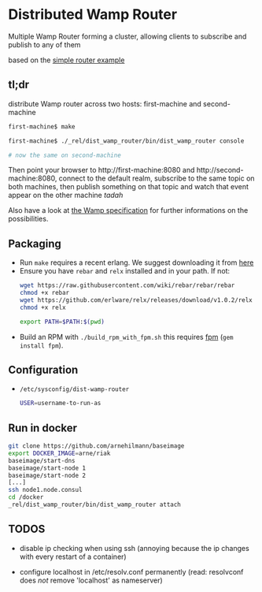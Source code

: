 Distributed Wamp Router
=======================

Multiple Wamp Router forming a cluster, allowing clients to subscribe and
publish to any of them

based on the [simple router example](https://github.com/bwegh/erwa.git)

tl;dr
-----

distribute Wamp router across two hosts: first-machine and second-machine

``` bash
first-machine$ make

first-machine$ ./_rel/dist_wamp_router/bin/dist_wamp_router console

# now the same on second-machine
```

Then point your browser to http://first-machine:8080 and http://second-machine:8080,
connect to the default realm, subscribe to the same topic on both machines, then
publish something on that topic and watch that event appear on the other machine *tadah* 

Also have a look at [the Wamp specification](http://wamp.ws/spec) for further
informations on the possibilities.

Packaging
---------
* Run `make` requires a recent erlang. We suggest downloading it from [here](https://www.erlang-solutions.com/downloads/download-erlang-otp)
* Ensure you have `rebar` and `relx` installed and in your path.
  If not:
  ```bash
  wget https://raw.githubusercontent.com/wiki/rebar/rebar/rebar
  chmod +x rebar
  wget https://github.com/erlware/relx/releases/download/v1.0.2/relx
  chmod +x relx

  export PATH=$PATH:$(pwd)
  ```
* Build an RPM with `./build_rpm_with_fpm.sh` this requires [fpm](https://github.com/jordansissel/fpm) (`gem install fpm`).

Configuration
-------------
* `/etc/sysconfig/dist-wamp-router`
  ```bash
  USER=username-to-run-as
  ```

Run in docker
-------------
```bash
git clone https://github.com/arnehilmann/baseimage
export DOCKER_IMAGE=arne/riak
baseimage/start-dns
baseimage/start-node 1
baseimage/start-node 2
[...]
ssh node1.node.consul
cd /docker
_rel/dist_wamp_router/bin/dist_wamp_router attach
```


TODOS
-----

* disable ip checking when using ssh (annoying because the ip changes with every restart of a container)

* configure localhost in /etc/resolv.conf permanently (read: resolvconf does _not_ remove 'localhost' as nameserver)

